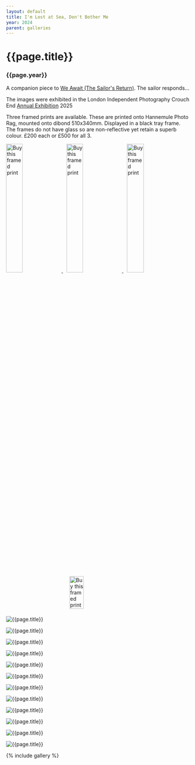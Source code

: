 ```yaml
---
layout: default
title: I'm Lost at Sea, Don't Bother Me
year: 2024
parent: galleries
---
```


# {{page.title}}

### {{page.year}}

A companion piece to [We Await (The Sailor's Return)](../we-await-the-sailors-return/). The sailor responds…

The images were exhibited in the London Independent Photography Crouch End [Annual Exhibition](https://www.londonphotography.org.uk/upcoming/2025/02/19/lip-crouch-end-annual-exhibition/) 2025

Three framed prints are available. These are printed onto Hannemule Photo Rag, mounted onto dibond 510x340mm. Displayed in a black tray frame. The frames do not have glass so are non-reflective yet retain a superb colour. £200 each or £500 for all 3.

<div style="margin-bottom:10px;">

<a href="https://buy.stripe.com/fZe4gUcEUcrh1e84gL" style="padding-right: 10px;">
	<img src="exhibition-01.webp" width="30%" height="30%" alt="Buy this framed print" />
</a>

<a href="https://buy.stripe.com/eVabJm6gw76Xf4Y8x2" style="padding-right: 10px;">
	<img src="exhibition-02.webp" width="30%" height="30%" alt="Buy this framed print" />
</a>

<a href="https://buy.stripe.com/cN27t6awM76X4qkaFb">
	<img src="exhibition-03.webp" width="30%" height="30%" alt="Buy this framed print" />
</a>

</div>

<div style="margin-bottom: 20px; display: flex; align-items: center; justify-content: center;">
<a href="https://buy.stripe.com/7sI6p2dIYfDt2icfZw">
	<img src="exhibition-all-three.webp" width="50%" height="50%" alt="Buy this framed print" />
</a>
</div>


![{{page.title}}](im-lost-at-sea-dont-bother-me-01.webp "{{page.title}}")

![{{page.title}}](im-lost-at-sea-dont-bother-me-02.webp "{{page.title}}")

![{{page.title}}](im-lost-at-sea-dont-bother-me-03.webp "{{page.title}}")

![{{page.title}}](im-lost-at-sea-dont-bother-me-04.webp "{{page.title}}")

![{{page.title}}](im-lost-at-sea-dont-bother-me-05.webp "{{page.title}}")

![{{page.title}}](im-lost-at-sea-dont-bother-me-06.webp "{{page.title}}")

![{{page.title}}](im-lost-at-sea-dont-bother-me-07.webp "{{page.title}}")

![{{page.title}}](im-lost-at-sea-dont-bother-me-08.webp "{{page.title}}")

![{{page.title}}](im-lost-at-sea-dont-bother-me-09.webp "{{page.title}}")

![{{page.title}}](im-lost-at-sea-dont-bother-me-10.webp "{{page.title}}")

![{{page.title}}](im-lost-at-sea-dont-bother-me-11.webp "{{page.title}}")

![{{page.title}}](im-lost-at-sea-dont-bother-me-12.webp "{{page.title}}")

{% include gallery %}